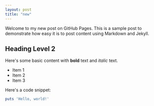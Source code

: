 ```yaml
---
layout: post
title: "new"
---
```


Welcome to my new post on GitHub Pages. This is a sample post to demonstrate how easy it is to post content using Markdown and Jekyll.

## Heading Level 2

Here's some basic content with **bold** text and _italic_ text.

- Item 1
- Item 2
- Item 3

Here's a code snippet:

```ruby
puts 'Hello, world!'

